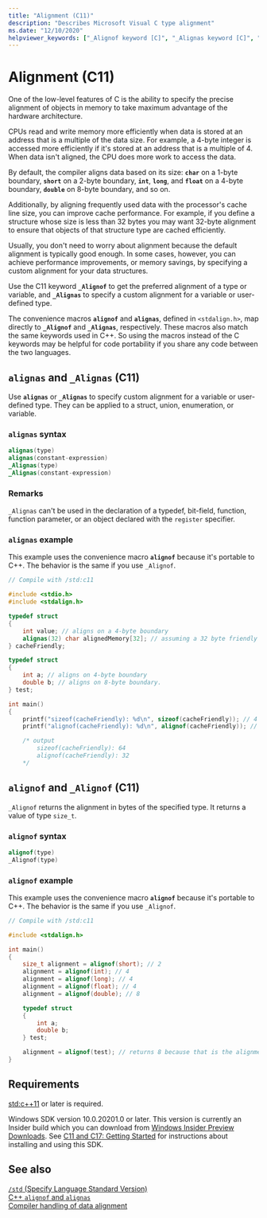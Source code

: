 ```yaml
---
title: "Alignment (C11)"
description: "Describes Microsoft Visual C type alignment"
ms.date: "12/10/2020"
helpviewer_keywords: ["_Alignof keyword [C]", "_Alignas keyword [C]", "memory, alignment"]
---
```

# Alignment (C11)

One of the low-level features of C is the ability to specify the precise alignment of objects in memory to take maximum advantage of the hardware architecture.

CPUs read and write memory more efficiently when data is stored at an address that is a multiple of the data size. For example, a 4-byte integer is accessed more efficiently if it's stored at an address that is a multiple of 4. When data isn't aligned, the CPU does more work to access the data.

By default, the compiler aligns data based on its size: **`char`** on a 1-byte boundary, **`short`** on a 2-byte boundary, **`int`**, **`long`**, and **`float`** on a 4-byte boundary, **`double`** on 8-byte boundary, and so on.

Additionally, by aligning frequently used data with the processor's cache line size, you can improve cache performance. For example, if you define a structure whose size is less than 32 bytes you may want 32-byte alignment to ensure that objects of that structure type are cached efficiently.

Usually, you don't need to worry about alignment because the default alignment is typically good enough. In some cases, however, you can achieve performance improvements, or memory savings, by specifying a custom alignment for your data structures.

Use the C11 keyword **`_Alignof`** to get the preferred alignment of a type or variable, and **`_Alignas`** to specify a custom alignment for a variable or user-defined type.

The convenience macros **`alignof`** and **`alignas`**, defined in `<stdalign.h>`, map directly to **`_Alignof`** and **`_Alignas`**, respectively. These macros also match the same keywords used in C++. So using the macros instead of the C keywords may be helpful for code portability if you share any code between the two languages.

## `alignas` and `_Alignas` (C11)

Use **`alignas`** or **`_Alignas`** to specify custom alignment for a variable or user-defined type. They can be applied to a struct, union, enumeration, or variable.

### `alignas` syntax

```c
alignas(type)
alignas(constant-expression)
_Alignas(type)
_Alignas(constant-expression)
```

### Remarks

`_Alignas` can't be used in the declaration of a typedef, bit-field, function, function parameter, or an object declared with the `register` specifier.

### `alignas` example

This example uses the convenience macro **`alignof`** because it's portable to C++. The behavior is the same if you use `_Alignof`.

```c
// Compile with /std:c11

#include <stdio.h>
#include <stdalign.h>

typedef struct 
{
    int value; // aligns on a 4-byte boundary
    alignas(32) char alignedMemory[32]; // assuming a 32 byte friendly cache alignment
} cacheFriendly;

typedef struct
{
    int a; // aligns on 4-byte boundary
    double b; // aligns on 8-byte boundary.
} test;

int main()
{
    printf("sizeof(cacheFriendly): %d\n", sizeof(cacheFriendly)); // 4 bytes for int value + 32 bytes for alignedMemory[] + padding to get  alignment
    printf("alignof(cacheFriendly): %d\n", alignof(cacheFriendly)); // 32 due to alignedMemory[] being aligned on a 32 byte boundary

    /* output
        sizeof(cacheFriendly): 64
        alignof(cacheFriendly): 32
    */
```

## `alignof` and `_Alignof` (C11)

`_Alignof` returns the alignment in bytes of the specified type. It returns a value of type `size_t`.

### `alignof` syntax

```cpp
alignof(type)
_Alignof(type)
```

### `alignof` example

This example uses the convenience macro **`alignof`** because it's portable to C++. The behavior is the same if you use `_Alignof`.

```c
// Compile with /std:c11

#include <stdalign.h>

int main()
{
    size_t alignment = alignof(short); // 2
    alignment = alignof(int); // 4
    alignment = alignof(long); // 4
    alignment = alignof(float); // 4
    alignment = alignof(double); // 8

    typedef struct
    {
        int a;
        double b;
    } test;

    alignment = alignof(test); // returns 8 because that is the alignment of the largest element in the structure
}
```

## Requirements

[std:c++11](../build/reference/std-specify-language-standard-version.md) or later is required.

Windows SDK version 10.0.20201.0 or later. This version is currently an Insider build which you can download from [Windows Insider Preview Downloads](https://www.microsoft.com/software-download/windowsinsiderpreviewSDK). See [C11 and C17: Getting Started](https://devblogs.microsoft.com/cppblog/c11-and-c17-standard-support-arriving-in-msvc/#c11-and-c17-getting-started) for instructions about installing and using this SDK.

## See also

[`/std` (Specify Language Standard Version)](../build/reference/std-specify-language-standard-version.md)\
[C++ `alignof` and `alignas`](../cpp/alignment-cpp-declarations.md#alignof-and-alignas)\
[Compiler handling of data alignment](../cpp/alignment-cpp-declarations.md#compiler-handling-of-data-alignment)